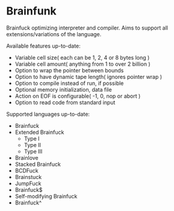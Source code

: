 # Brainfunk

Brainfuck optimizing interpreter and compiler. Aims to support all extensions/variations of the language.

Available features up-to-date:
* Variable cell size( each can be 1, 2, 4 or 8 bytes long )
* Variable cell amount( anything from 1 to over 2 billion )
* Option to wrap the pointer between bounds
* Option to have dynamic tape length( ignores pointer wrap )
* Option to compile instead of run, if possible
* Optional memory initialization, data file
* Action on EOF is configurable( -1, 0, nop or abort )
* Option to read code from standard input

Supported languages up-to-date:
* Brainfuck
* Extended Brainfuck
  * Type I
  * Type II
  * Type III
* Brainlove
* Stacked Brainfuck
* BCDFuck
* Brainstuck
* JumpFuck
* Brainfuck$
* Self-modifying Brainfuck
* Brainfuck^

